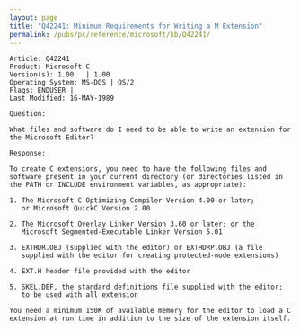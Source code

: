 ```yaml
---
layout: page
title: "Q42241: Minimum Requirements for Writing a M Extension"
permalink: /pubs/pc/reference/microsoft/kb/Q42241/
---
```


	Article: Q42241
	Product: Microsoft C
	Version(s): 1.00   | 1.00
	Operating System: MS-DOS | OS/2
	Flags: ENDUSER |
	Last Modified: 16-MAY-1989
	
	Question:
	
	What files and software do I need to be able to write an extension for
	the Microsoft Editor?
	
	Response:
	
	To create C extensions, you need to have the following files and
	software present in your current directory (or directories listed in
	the PATH or INCLUDE environment variables, as appropriate):
	
	1. The Microsoft C Optimizing Compiler Version 4.00 or later;
	   or Microsoft QuickC Version 2.00
	
	2. The Microsoft Overlay Linker Version 3.60 or later; or the
	   Microsoft Segmented-Executable Linker Version 5.01
	
	3. EXTHDR.OBJ (supplied with the editor) or EXTHDRP.OBJ (a file
	   supplied with the editor for creating protected-mode extensions)
	
	4. EXT.H header file provided with the editor
	
	5. SKEL.DEF, the standard definitions file supplied with the editor;
	   to be used with all extension
	
	You need a minimum 150K of available memory for the editor to load a C
	extension at run time in addition to the size of the extension itself.
